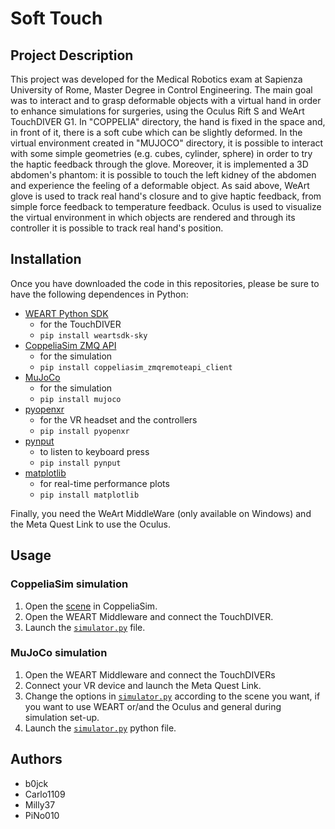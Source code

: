 # Soft Touch

## Project Description
This project was developed for the Medical Robotics exam at Sapienza University of Rome, Master Degree in Control Engineering. The main goal was to interact and to grasp deformable objects with a virtual hand in order to enhance simulations for surgeries, using the Oculus Rift S and  WeArt TouchDIVER G1. 
In "COPPELIA" directory, the hand is fixed in the space and, in front of it, there is a soft cube which can be slightly deformed.
In the virtual environment created in "MUJOCO" directory, it is possible to interact with some simple geometries (e.g. cubes, cylinder, sphere) in order to try the haptic feedback through the glove. Moreover, it is implemented a 3D abdomen's phantom: it is possible to touch the left kidney of the abdomen and experience the feeling of a deformable object. 
As said above, WeArt glove is used to track real hand's closure and to give haptic feedback, from simple force feedback to temperature feedback. Oculus is used to visualize the virtual environment in which objects are rendered and through its controller it is possible to track real hand's position.

## Installation
Once you have downloaded the code in this repositories, please be sure to have the following dependences in Python:
- [WEART Python SDK](https://github.com/WEARTHaptics/WEART-SDK-Python)
    - for the TouchDIVER
    - `pip install weartsdk-sky`
- [CoppeliaSim ZMQ API](https://coppeliarobotics.com/)
    - for the simulation
    - `pip install coppeliasim_zmqremoteapi_client`
- [MuJoCo](https://mujoco.readthedocs.io/en/stable/overview.html)
    - for the simulation
    - `pip install mujoco`
- [pyopenxr](https://github.com/cmbruns/pyopenxr/)
    - for the VR headset and the controllers
    - `pip install pyopenxr`
- [pynput](https://pypi.org/project/pynput/)
    - to listen to keyboard press
    - `pip install pynput`
- [matplotlib](https://pypi.org/project/matplotlib/)
    - for real-time performance plots
    - `pip install matplotlib`

Finally, you need the WeArt MiddleWare (only available on Windows) and the Meta Quest Link to use the Oculus.
## Usage
### CoppeliaSim simulation
1. Open the [scene](<CoppeliaSim/Finger_V07_Python.ttt>) in CoppeliaSim.
1. Open the WEART Middleware and connect the TouchDIVER.
1. Launch the [`simulator.py`](simulation.py) file.

### MuJoCo simulation
1. Open the WEART Middleware and connect the TouchDIVERs
1. Connect your VR device and launch the Meta Quest Link.
1. Change the options in [`simulator.py`](simulator.py) according to the scene you want, if you want to use WEART or/and the Oculus and general during simulation set-up.
1. Launch the [`simulator.py`](simulator.py) python file.


## Authors
- b0jck
- Carlo1109
- Milly37
- PiNo010




